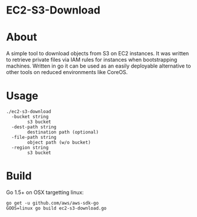 EC2-S3-Download
===

About
==

A simple tool to download objects from S3 on EC2 instances. It was written to retrieve private files via IAM rules for instances when bootstrapping machines. Written in go it can be used as an easily deployable alternative to other tools on reduced environments like CoreOS.

Usage
==

```
./ec2-s3-download
  -bucket string
    	s3 bucket
  -dest-path string
    	destination path (optional)
  -file-path string
    	object path (w/o bucket)
  -region string
    	s3 bucket
```

Build
==

Go 1.5+ on OSX targetting linux:

```
go get -u github.com/aws/aws-sdk-go
GOOS=linux go build ec2-s3-download.go
```
